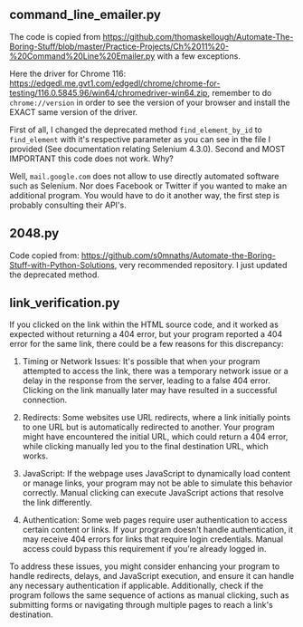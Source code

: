 ## command_line_emailer.py

The code is copied from https://github.com/thomaskellough/Automate-The-Boring-Stuff/blob/master/Practice-Projects/Ch%2011%20-%20Command%20Line%20Emailer.py with a few exceptions.

Here the driver for Chrome 116: https://edgedl.me.gvt1.com/edgedl/chrome/chrome-for-testing/116.0.5845.96/win64/chromedriver-win64.zip, remember to do `chrome://version` in order to see the version of your browser and install the EXACT same version of the driver. 

First of all, I changed the deprecated method `find_element_by_id` to `find_element` with it's respective parameter as you can see in the file I provided (See documentation relating Selenium 4.3.0). Second and MOST IMPORTANT this code does not work. Why?

Well, `mail.google.com` does not allow to use directly automated software such as Selenium. Nor does Facebook or Twitter if you wanted to make an additional program. You would have to do it another way, the first step is probably consulting their API's.

## 2048.py

Code copied from: https://github.com/s0mnaths/Automate-the-Boring-Stuff-with-Python-Solutions, very recommended repository. I just updated the deprecated method. 

## link_verification.py
If you clicked on the link within the HTML source code, and it worked as expected without returning a 404 error, but your program reported a 404 error for the same link, there could be a few reasons for this discrepancy:

1. Timing or Network Issues: It's possible that when your program attempted to access the link, there was a temporary network issue or a delay in the response from the server, leading to a false 404 error. Clicking on the link manually later may have resulted in a successful connection.

2. Redirects: Some websites use URL redirects, where a link initially points to one URL but is automatically redirected to another. Your program might have encountered the initial URL, which could return a 404 error, while clicking manually led you to the final destination URL, which works.

3. JavaScript: If the webpage uses JavaScript to dynamically load content or manage links, your program may not be able to simulate this behavior correctly. Manual clicking can execute JavaScript actions that resolve the link differently.

4. Authentication: Some web pages require user authentication to access certain content or links. If your program doesn't handle authentication, it may receive 404 errors for links that require login credentials. Manual access could bypass this requirement if you're already logged in.

To address these issues, you might consider enhancing your program to handle redirects, delays, and JavaScript execution, and ensure it can handle any necessary authentication if applicable. Additionally, check if the program follows the same sequence of actions as manual clicking, such as submitting forms or navigating through multiple pages to reach a link's destination.
